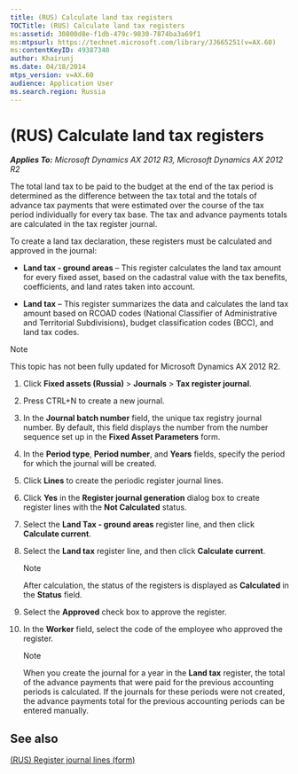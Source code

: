 ```yaml
---
title: (RUS) Calculate land tax registers
TOCTitle: (RUS) Calculate land tax registers
ms:assetid: 30800d8e-f1db-479c-9830-7874ba3a69f1
ms:mtpsurl: https://technet.microsoft.com/library/JJ665251(v=AX.60)
ms:contentKeyID: 49387340
author: Khairunj
ms.date: 04/18/2014
mtps_version: v=AX.60
audience: Application User
ms.search.region: Russia
---
```


# (RUS) Calculate land tax registers 


_**Applies To:** Microsoft Dynamics AX 2012 R3, Microsoft Dynamics AX 2012 R2_

The total land tax to be paid to the budget at the end of the tax period is determined as the difference between the tax total and the totals of advance tax payments that were estimated over the course of the tax period individually for every tax base. The tax and advance payments totals are calculated in the tax register journal.

To create a land tax declaration, these registers must be calculated and approved in the journal:

  - **Land tax - ground areas** – This register calculates the land tax amount for every fixed asset, based on the cadastral value with the tax benefits, coefficients, and land rates taken into account.

  - **Land tax** – This register summarizes the data and calculates the land tax amount based on RCOAD codes (National Classifier of Administrative and Territorial Subdivisions), budget classification codes (BCC), and land tax codes.


> [!NOTE]
> <P>This topic has not been fully updated for Microsoft Dynamics AX 2012 R2.</P>



1.  Click **Fixed assets (Russia)** \> **Journals** \> **Tax register journal**.

2.  Press CTRL+N to create a new journal.

3.  In the **Journal batch number** field, the unique tax registry journal number. By default, this field displays the number from the number sequence set up in the **Fixed Asset Parameters** form.

4.  In the **Period type**, **Period number**, and **Years** fields, specify the period for which the journal will be created.

5.  Click **Lines** to create the periodic register journal lines.

6.  Click **Yes** in the **Register journal generation** dialog box to create register lines with the **Not Calculated** status.

7.  Select the **Land Tax - ground areas** register line, and then click **Calculate current**.

8.  Select the **Land tax** register line, and then click **Calculate current**.
    

    > [!NOTE]
    > <P>After calculation, the status of the registers is displayed as <STRONG>Calculated</STRONG> in the <STRONG>Status</STRONG> field.</P>



9.  Select the **Approved** check box to approve the register.

10. In the **Worker** field, select the code of the employee who approved the register.
    

    > [!NOTE]
    > <P>When you create the journal for a year in the <STRONG>Land tax</STRONG> register, the total of the advance payments that were paid for the previous accounting periods is calculated. If the journals for these periods were not created, the advance payments total for the previous accounting periods can be entered manually.</P>



## See also

[(RUS) Register journal lines (form)](https://technet.microsoft.com/library/jj839663\(v=ax.60\))

  


